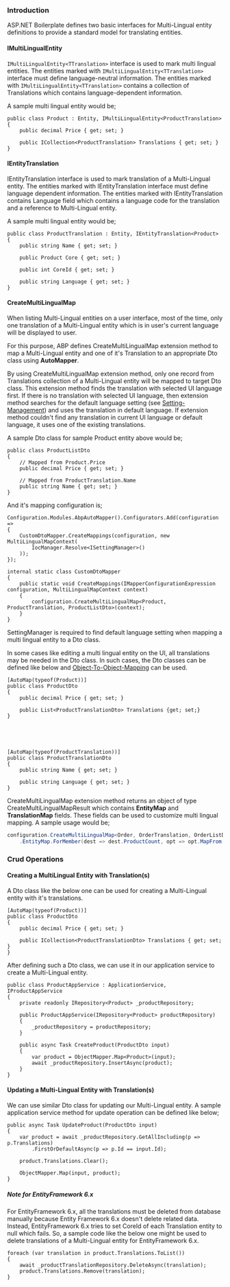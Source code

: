 ### Introduction

ASP.NET Boilerplate defines two basic interfaces for Multi-Lingual entity definitions to provide a standard model for translating entities. 

#### IMultiLingualEntity

`IMultiLingualEntity<TTranslation>` interface is used to mark multi lingual entities. The entities marked with `IMultiLingualEntity<TTranslation>` interface must define language-neutral information. The entities marked with `IMultiLingualEntity<TTranslation>` contains a collection of Translations which contains language-dependent information.

A sample multi lingual entity would be;


	public class Product : Entity, IMultiLingualEntity<ProductTranslation>
	{
	    public decimal Price { get; set; }
	
	    public ICollection<ProductTranslation> Translations { get; set; }
	}


#### IEntityTranslation

IEntityTranslation interface is used to mark translation of a Multi-Lingual entity. The entities marked with IEntityTranslation interface must define language dependent information. The entities marked with IEntityTranslation contains Language field which contains a language code for the translation and a reference to Multi-Lingual entity.

A sample multi lingual entity would be;


	public class ProductTranslation : Entity, IEntityTranslation<Product>
	{
	    public string Name { get; set; }
	
	    public Product Core { get; set; }
	
	    public int CoreId { get; set; }
	
	    public string Language { get; set; }
	}

 #### CreateMultiLingualMap 

When listing Multi-Lingual entities on a user interface, most of the time, only one translation of a Multi-Lingual entity which is in user's current language will be displayed to user.

For this purpose, ABP defines CreateMultiLingualMap extension method to map a Multi-Lingual entity and one of it's Translation to an appropriate Dto class using **AutoMapper**. 

By using CreateMultiLingualMap extension method, only one record from Translations collection of a Multi-Lingual entity will be mapped to target Dto class. This extension method finds the translation with selected UI language first. If there is no translation with selected UI language, then extension method searches for the default language setting (see  [Setting-Management](Setting-Management#setting-scope.md)) and uses the translation in default language. If extension method couldn't find any translation in current UI language or default language, it uses one of the existing translations. 

A sample Dto class for sample Product entity above would be;


	public class ProductListDto
	{
	    // Mapped from Product.Price
	    public decimal Price { get; set; }
	
	    // Mapped from ProductTranslation.Name
	    public string Name { get; set; }
	}


And it's mapping configuration is;


	Configuration.Modules.AbpAutoMapper().Configurators.Add(configuration =>
	{
	    CustomDtoMapper.CreateMappings(configuration, new MultiLingualMapContext(
	        IocManager.Resolve<ISettingManager>()
	    ));
	});
	
	internal static class CustomDtoMapper
	{
	    public static void CreateMappings(IMapperConfigurationExpression configuration, MultiLingualMapContext context)
	    {
	        configuration.CreateMultiLingualMap<Product, ProductTranslation, ProductListDto>(context);
	    }
	}


SettingManager is required to find default language setting when mapping a multi lingual entity to a Dto class. 

In some cases like editing a multi lingual entity on the UI, all translations may be needed in the Dto class. In such cases, the Dto classes can be defined like below and [Object-To-Object-Mapping](Object-To-Object-Mapping.md) can be used.


	[AutoMap(typeof(Product))]
	public class ProductDto
	{
	    public decimal Price { get; set; }
	
	    public List<ProductTranslationDto> Translations {get; set;}
	}





	[AutoMap(typeof(ProductTranslation))]
	public class ProductTranslationDto
	{
	    public string Name { get; set; }
	    
	    public string Language { get; set; }
	}



CreateMultiLingualMap extension method returns an object of type CreateMultiLingualMapResult which contains **EntityMap** and  **TranslationMap** fields. These fields can be used to customize multi lingual mapping. A sample usage would be;

```c#
configuration.CreateMultiLingualMap<Order, OrderTranslation, OrderListDto>(context)
    .EntityMap.ForMember(dest => dest.ProductCount, opt => opt.MapFrom(src => src.Products.Count));
```

### Crud Operations

#### Creating a MultiLingual Entity with Translation(s) 

A Dto class like the below one can be used for creating a Multi-Lingual entity with it's translations.


	[AutoMap(typeof(Product))]
	public class ProductDto
	{
	    public decimal Price { get; set; }
	
	    public ICollection<ProductTranslationDto> Translations { get; set; }
	}

After defining such a Dto class, we can use it in our application service to create a Multi-Lingual entity.


	public class ProductAppService : ApplicationService, IProductAppService
	{
	    private readonly IRepository<Product> _productRepository;
	
	    public ProductAppService(IRepository<Product> productRepository)
	    {
	        _productRepository = productRepository;
	    }
	
	    public async Task CreateProduct(ProductDto input)
	    {
	        var product = ObjectMapper.Map<Product>(input);
	        await _productRepository.InsertAsync(product);
	    }
	}

#### Updating a Multi-Lingual Entity with Translation(s)

We can use similar Dto class for updating our Multi-Lingual entity. A sample application service method for update operation can be defined like below;


	public async Task UpdateProduct(ProductDto input)
	{
	    var product = await _productRepository.GetAllIncluding(p => p.Translations)
	        .FirstOrDefaultAsync(p => p.Id == input.Id);
	
	    product.Translations.Clear();
	
	    ObjectMapper.Map(input, product);
	}

##### Note for EntityFramework 6.x

For EntityFramework 6.x, all the translations must be deleted from database manually because Entity Framework 6.x doesn't delete related data. Instead, EntityFramework 6.x tries to set CoreId of each Translation entity to null which fails. So, a sample code like the below one might be used to delete translations of a Multi-Lingual entity for EntityFramework 6.x.


	foreach (var translation in product.Translations.ToList())
	{
	    await _productTranslationRepository.DeleteAsync(translation);
	    product.Translations.Remove(translation);
	}

